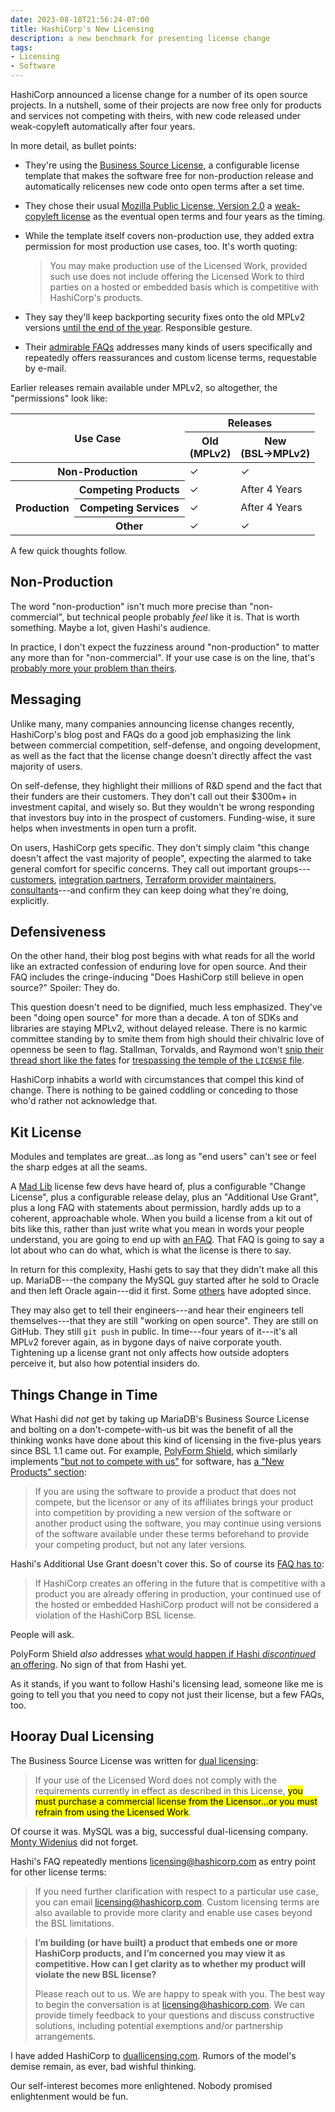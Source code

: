 ```yaml
---
date: 2023-08-18T21:56:24-07:00
title: HashiCorp's New Licensing
description: a new benchmark for presenting license change
tags:
- Licensing
- Software
---
```


[announcement]: https://www.hashicorp.com/blog/hashicorp-adopts-business-source-license

[license]: https://www.hashicorp.com/bsl

[faq]: https://www.hashicorp.com/license-faq

[mpl2]: https://www.mozilla.org/en-US/MPL/2.0/

HashiCorp announced a license change for a number of its open source projects.  In a nutshell, some of their projects are now free only for products and services not competing with theirs, with new code released under weak-copyleft automatically after four years.

In more detail, as bullet points:

- They're using the [Business Source License](https://mariadb.com/bsl-faq-adopting/), a configurable license template that makes the software free for non-production release and automatically relicenses new code onto open terms after a set time.

- They chose their usual [Mozilla Public License, Version 2.0][mpl2] a [weak-copyleft license](https://blueoakcouncil.org/copyleft#weak-copyleft-family) as the eventual open terms and four years as the timing.

- While the template itself covers non-production use, they added extra permission for most production use cases, too.  It's worth quoting:

  > You may make production use of the Licensed Work, provided such use does not include offering the Licensed Work to third parties on a hosted or embedded basis which is competitive with HashiCorp's products.

- They say they'll keep backporting security fixes onto the old MPLv2 versions [until the end of the year](https://www.hashicorp.com/license-faq#security-patch-backporting).  Responsible gesture.

- Their [admirable FAQs][faq] addresses many kinds of users specifically and repeatedly offers reassurances and custom license terms, requestable by e-mail.

Earlier releases remain available under MPLv2, so altogether, the "permissions" look like:

<table class="borders">
  <thead>
    <tr>
      <th colspan="2" rowspan="2">Use Case</th>
      <th colspan="2">Releases</th>
    </tr>
    <tr>
      <th>Old<br>(MPLv2)</th>
      <th>New<br>(BSL→MPLv2)</th>
    </tr>
  </thead>
  <tbody>
    <tr>
      <th colspan="2">Non-Production</th>
      <td>✓</td>
      <td>✓</td>
    </tr>
    <tr>
      <th rowspan="3">Production</th>
      <th>Competing Products</th>
      <td>✓</td>
      <td>After 4 Years</td>
    </tr>
    <tr>
      <th>Competing Services</th>
      <td>✓</td>
      <td>After 4 Years</td>
    </tr>
    <tr>
      <th>Other</th>
      <td>✓</td>
      <td>✓</td>
    </tr>
  </tbody>
</table>

A few quick thoughts follow.

## Non-Production

The word "non-production" isn't much more precise than "non-commercial", but technical people probably _feel_ like it is.  That is worth something.  Maybe a lot,  given Hashi's audience.

In practice, I don't expect the fuzziness around "non-production" to matter any more than for "non-commercial".  If your use case is on the line, that's [probably more your problem than theirs](/2023/07/15/Vague-No-Ops).

## Messaging

Unlike many, many companies announcing license changes recently, HashiCorp's blog post and FAQs do a good job emphasizing the link between commercial competition, self-defense, and ongoing development, as well as the fact that the license change doesn't directly affect the vast majority of users.

On self-defense, they highlight their millions of R&D spend and the fact that their funders are their customers.  They don't call out their $300m+ in investment capital, and wisely so.  But they wouldn't be wrong responding that investors buy into in the prospect of customers.  Funding-wise, it sure helps when investments in open turn a profit.

On users, HashiCorp gets specific.  They don't simply claim "this change doesn't affect the vast majority of people", expecting the alarmed to take general comfort for specific concerns.  They call out important groups---[customers](https://www.hashicorp.com/license-faq#implications-of-change-for-commercial-customers), [integration partners](https://www.hashicorp.com/license-faq#implications-of-change-for-partners), [Terraform provider maintainers](https://www.hashicorp.com/license-faq#impact-on-terraform-providers), [consultants](https://www.hashicorp.com/license-faq#assisting-customers-to-use-products_)---and confirm they can keep doing what they're doing, explicitly.

## Defensiveness

On the other hand, their blog post begins with what reads for all the world like an extracted confession of enduring love for open source.  And their FAQ includes the cringe-inducing "Does HashiCorp still believe in open source?"  Spoiler: They do.

This question doesn't need to be dignified, much less emphasized.  They've been "doing open source" for more than a decade.  A ton of SDKs and libraries are staying MPLv2, without delayed release.  There is no karmic committee standing by to smite them from high should their chivalric love of openness be seen to flag.  Stallman, Torvalds, and Raymond won't [snip their thread short like the fates](https://en.wikipedia.org/wiki/Fates) for [trespassing the temple of the `LICENSE` file](https://github.com/hashicorp/terraform/blob/main/LICENSE).

HashiCorp inhabits a world with circumstances that compel this kind of change.  There is nothing to be gained coddling or conceding to those who'd rather not acknowledge that.

## Kit License

Modules and templates are great...as long as "end users" can't see or feel the sharp edges at all the seams.

A [Mad Lib](https://en.wikipedia.org/wiki/Mad_Libs) license few devs have heard of, plus a configurable "Change License", plus a configurable release delay, plus an "Additional Use Grant", plus a long FAQ with statements about permission, hardly adds up to a coherent, approachable whole.  When you build a license from a kit out of bits like this, rather than just write what you mean in words your people understand, you are going to end up with [an FAQ][faq].  That FAQ is going to say a lot about who can do what, which is what the license is there to say.

In return for this complexity, Hashi gets to say that they didn't make all this up.  MariaDB---the company the MySQL guy started after he sold to Oracle and then left Oracle again---did it first.  Some [others](https://www.couchbase.com/blog/couchbase-adopts-bsl-license/) have adopted since.

They may also get to tell their engineers---and hear their engineers tell themselves---that they are still "working on open source".  They are still on GitHub.  They still `git push` in public.  In time---four years of it---it's all MPLv2 forever again, as in bygone days of naive corporate youth.  Tightening up a license grant not only affects how outside adopters perceive it, but also how potential insiders do.

## Things Change in Time

What Hashi did _not_ get by taking up MariaDB's Business Source License and bolting on a don't-compete-with-us bit was the benefit of all the thinking wonks have done about this kind of licensing in the five-plus years since BSL&nbsp;1.1 came out.  For example, [PolyForm Shield](https://polyformproject.org/licenses/shield/1.0.0/), which similarly implements ["but not to compete with us"](https://polyformproject.org/licenses/shield/1.0.0/#noncompete) for software, has [a "New Products" section](https://polyformproject.org/licenses/shield/1.0.0/#new-products):

> If you are using the software to provide a product that does not compete, but the licensor or any of its affiliates brings your product into competition by providing a new version of the software or another product using the software, you may continue using versions of the software available under these terms beforehand to provide your competing product, but not any later versions.

Hashi's Additional Use Grant doesn't cover this.  So of course its [FAQ has to](https://www.hashicorp.com/license-faq#future-competitive-products):

> If HashiCorp creates an offering in the future that is competitive with a product you are already offering in production, your continued use of the hosted or embedded HashiCorp product will not be considered a violation of the HashiCorp BSL license.

People will ask.

PolyForm Shield _also_ addresses [what would happen if Hashi _discontinued_ an offering](https://polyformproject.org/licenses/shield/1.0.0/#discontinued-products).  No sign of that from Hashi yet.

As it stands, if you want to follow Hashi's licensing lead, someone like me is going to tell you that you need to copy not just their license, but a few FAQs, too.

## Hooray Dual Licensing

The Business Source License was written for [dual licensing](https://duallicensing.com):

> If your use of the Licensed Word does not comply with the requirements currently in effect as described in this License, <mark>you must purchase a commercial license from the Licensor...or you must refrain from using the Licensed Work</mark>.

Of course it was.  MySQL was a big, successful dual-licensing company.  [Monty Widenius](https://en.wikipedia.org/wiki/Michael_Widenius) did not forget.

Hashi's FAQ repeatedly mentions licensing@hashicorp.com as entry point for other license terms:

> If you need further clarification with respect to a particular use case, you can email licensing@hashicorp.com.  Custom licensing terms are also available to provide more clarity and enable use cases beyond the BSL limitations.

> **I’m building (or have built) a product that embeds one or more HashiCorp products, and I’m concerned you may view it as competitive. How can I get clarity as to whether my product will violate the new BSL license?**
>
> Please reach out to us.  We are happy to speak with you.  The best way to begin the conversation is at licensing@hashicorp.com.  We can provide timely feedback to your questions and discuss constructive solutions, including potential exemptions and/or partnership arrangements.

I have added HashiCorp to [duallicensing.com](https://duallicensing.com).  Rumors of the model's demise remain, as ever, bad wishful thinking.

Our self-interest becomes more enlightened.  Nobody promised enlightenment would be fun.
